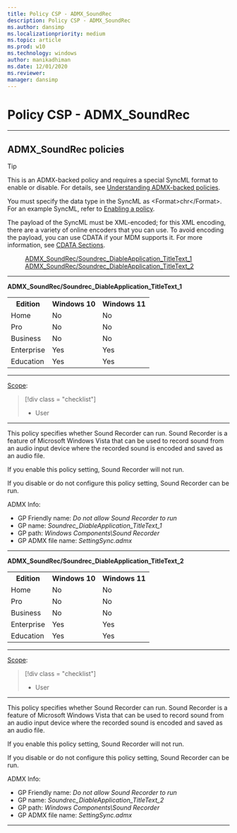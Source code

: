 ```yaml
---
title: Policy CSP - ADMX_SoundRec
description: Policy CSP - ADMX_SoundRec
ms.author: dansimp
ms.localizationpriority: medium
ms.topic: article
ms.prod: w10
ms.technology: windows
author: manikadhiman
ms.date: 12/01/2020
ms.reviewer: 
manager: dansimp
---
```


# Policy CSP - ADMX_SoundRec

<hr/>

<!--Policies-->
## ADMX_SoundRec policies  

> [!TIP]
> This is an ADMX-backed policy and requires a special SyncML format to enable or disable. For details, see [Understanding ADMX-backed policies](./understanding-admx-backed-policies.md).
> 
> You must specify the data type in the SyncML as &lt;Format&gt;chr&lt;/Format&gt;. For an example SyncML, refer to [Enabling a policy](./understanding-admx-backed-policies.md#enabling-a-policy).
> 
> The payload of the SyncML must be XML-encoded; for this XML encoding, there are a variety of online encoders that you can use. To avoid encoding the payload, you can use CDATA if your MDM supports it. For more information, see [CDATA Sections](http://www.w3.org/TR/REC-xml/#sec-cdata-sect).

<dl>
  <dd>
    <a href="#admx-soundrec-soundrec_diableapplication_titletext_1">ADMX_SoundRec/Soundrec_DiableApplication_TitleText_1</a>
  </dd>
  <dd>
    <a href="#admx-soundrec-soundrec_diableapplication_titletext_2">ADMX_SoundRec/Soundrec_DiableApplication_TitleText_2</a>
  </dd>
</dl>


<hr/>

<!--Policy-->
<a href="" id="admx-soundrec-soundrec_diableapplication_titletext_1"></a>**ADMX_SoundRec/Soundrec_DiableApplication_TitleText_1**  

<!--SupportedSKUs-->
<table>
<tr>
    <th>Edition</th>
    <th>Windows 10</th>
    <th>Windows 11</th>
</tr>
<tr>
    <td>Home</td>
    <td>No</td>
    <td>No</td>
</tr>
<tr>
    <td>Pro</td>
    <td>No</td>
    <td>No</td>
</tr>
<tr>
    <td>Business</td>
    <td>No</td>
    <td>No</td>
</tr>
<tr>
    <td>Enterprise</td>
    <td>Yes</td>
    <td>Yes</td>
</tr>
<tr>
    <td>Education</td>
    <td>Yes</td>
    <td>Yes</td>
</tr>
</table>

<!--/SupportedSKUs-->
<hr/>

<!--Scope-->
[Scope](./policy-configuration-service-provider.md#policy-scope):

> [!div class = "checklist"]
> * User

<hr/>

<!--/Scope-->
<!--Description-->
This policy specifies whether Sound Recorder can run. Sound Recorder is a feature of Microsoft Windows Vista that can be used to record sound from an audio input device where the recorded sound is encoded and saved as an audio file.  

If you enable this policy setting, Sound Recorder will not run.  

If you disable or do not configure this policy setting, Sound Recorder can be run.

<!--/Description-->

<!--ADMXBacked-->
ADMX Info:  
-   GP Friendly name: *Do not allow Sound Recorder to run*
-   GP name: *Soundrec_DiableApplication_TitleText_1*
-   GP path: *Windows Components\Sound Recorder*
-   GP ADMX file name: *SettingSync.admx*

<!--/ADMXBacked-->
<!--/Policy-->
<hr/>


<!--Policy-->
<a href="" id="admx-soundrec-soundrec_diableapplication_titletext_2"></a>**ADMX_SoundRec/Soundrec_DiableApplication_TitleText_2**  

<!--SupportedSKUs-->
<table>
<tr>
    <th>Edition</th>
    <th>Windows 10</th>
    <th>Windows 11</th>
</tr>
<tr>
    <td>Home</td>
    <td>No</td>
    <td>No</td>
</tr>
<tr>
    <td>Pro</td>
    <td>No</td>
    <td>No</td>
</tr>
<tr>
    <td>Business</td>
    <td>No</td>
    <td>No</td>
</tr>
<tr>
    <td>Enterprise</td>
    <td>Yes</td>
    <td>Yes</td>
</tr>
<tr>
    <td>Education</td>
    <td>Yes</td>
    <td>Yes</td>
</tr>
</table>

<!--/SupportedSKUs-->
<hr/>

<!--Scope-->
[Scope](./policy-configuration-service-provider.md#policy-scope):

> [!div class = "checklist"]
> * User

<hr/>

<!--/Scope-->
<!--Description-->
This policy specifies whether Sound Recorder can run. Sound Recorder is a feature of Microsoft Windows Vista that can be used to record sound from an audio input device where the recorded sound is encoded and saved as an audio file.  

If you enable this policy setting, Sound Recorder will not run.  

If you disable or do not configure this policy setting, Sound Recorder can be run.

<!--/Description-->

<!--ADMXBacked-->
ADMX Info:  
-   GP Friendly name: *Do not allow Sound Recorder to run*
-   GP name: *Soundrec_DiableApplication_TitleText_2*
-   GP path: *Windows Components\Sound Recorder*
-   GP ADMX file name: *SettingSync.admx*

<!--/ADMXBacked-->
<!--/Policy-->
<hr/>

<!--/Policies-->

